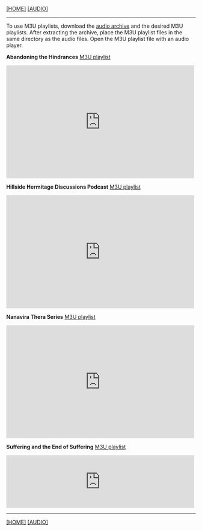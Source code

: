 [[HOME]](/hillside_hermitage_archive/index) [[AUDIO]](/hillside_hermitage_archive/audio/index)

---

To use M3U playlists, download the [audio archive](https://archive.org/compress/hillside-hermitage-archive/formats=VBR%20MP3&file=/hillside-hermitage-archive.zip) and the desired M3U playlists. After extracting the archive, place the M3U playlist files in the same directory as the audio files. Open the M3U playlist file with an audio player.

**Abandoning the Hindrances** [M3U playlist](/hillside_hermitage_archive/playlists/Abandoning_the_Hindrances_archive_playlist.m3u)
<iframe src="https://archive.org/embed/abandoning-the-hindrances&playlist=1&list_height=150" width="500" height="300" frameborder="0" webkitallowfullscreen="true" mozallowfullscreen="true" allowfullscreen></iframe>

**Hillside Hermitage Discussions Podcast** [M3U playlist](/hillside_hermitage_archive/playlists/Discussions_from_a_Mountain_Top_archive_playlist.m3u)
<iframe src="https://archive.org/embed/discussions-from-a-mountain-top&playlist=1&list_height=150" width="500" height="300" frameborder="0" webkitallowfullscreen="true" mozallowfullscreen="true" allowfullscreen></iframe>

**Nanavira Thera Series** [M3U playlist](/hillside_hermitage_archive/playlists/Nanavira_Thera_Series_archive_playlist.m3u)
<iframe src="https://archive.org/embed/on-nanavira-thera-notes-on-dhamma&playlist=1&list_height=150" width="500" height="300" frameborder="0" webkitallowfullscreen="true" mozallowfullscreen="true" allowfullscreen></iframe>

**Suffering and the End of Suffering** [M3U playlist](/hillside_hermitage_archive/playlists/Suffering_and_the_End_of_Suffering_archive_playlist.m3u)
<iframe src="https://archive.org/embed/suffering-and-the-end-of-suffering" width="500" height="140" frameborder="0" webkitallowfullscreen="true" mozallowfullscreen="true" allowfullscreen></iframe>

---

[[HOME]](/hillside_hermitage_archive/index) [[AUDIO]](/hillside_hermitage_archive/audio/index)
